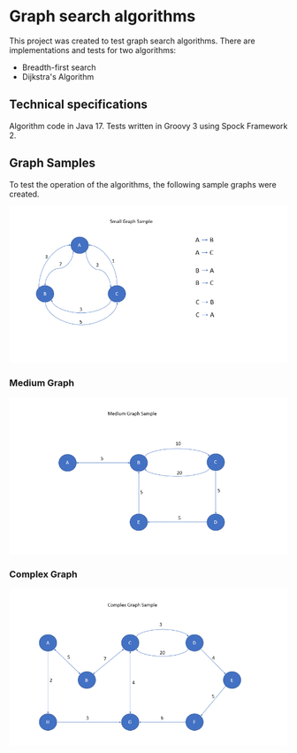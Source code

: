 # Graph search algorithms

This project was created to test graph search algorithms. There are implementations and tests for two algorithms:

- Breadth-first search
- Dijkstra's Algorithm

## Technical specifications

Algorithm code in Java 17. Tests written in Groovy 3 using Spock Framework 2.

## Graph Samples

To test the operation of the algorithms, the following sample graphs were created.

![Small Graph](docs/assets/small.gif)

### Medium Graph

![Medium Graph](docs/assets/medium.gif)

### Complex Graph

![Complex Graph](docs/assets/complex.gif)
